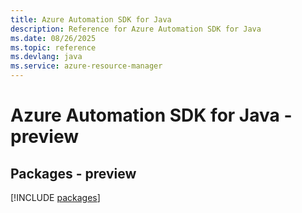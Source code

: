 ```yaml
---
title: Azure Automation SDK for Java
description: Reference for Azure Automation SDK for Java
ms.date: 08/26/2025
ms.topic: reference
ms.devlang: java
ms.service: azure-resource-manager
---
```

# Azure Automation SDK for Java - preview
## Packages - preview
[!INCLUDE [packages](automation-index.md)]